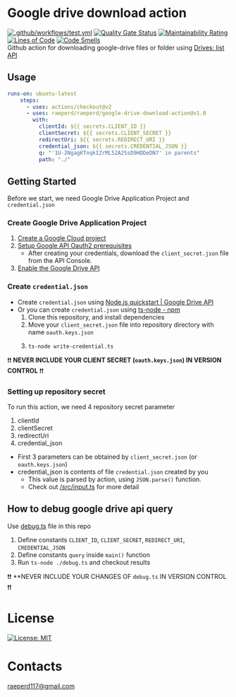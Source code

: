 # Google drive download action

[![.github/workflows/test.yml](https://github.com/raeperd/google-drive-download-action/actions/workflows/test.yml/badge.svg)](https://github.com/raeperd/google-drive-download-action/actions/workflows/test.yml)
[![Quality Gate Status](https://sonarcloud.io/api/project_badges/measure?project=raeperd_google-drive-download-action&metric=alert_status)](https://sonarcloud.io/summary/new_code?id=raeperd_google-drive-download-action)
[![Maintainability Rating](https://sonarcloud.io/api/project_badges/measure?project=raeperd_google-drive-download-action&metric=sqale_rating)](https://sonarcloud.io/summary/new_code?id=raeperd_google-drive-download-action)
[![Lines of Code](https://sonarcloud.io/api/project_badges/measure?project=raeperd_google-drive-download-action&metric=ncloc)](https://sonarcloud.io/summary/new_code?id=raeperd_google-drive-download-action)
[![Code Smells](https://sonarcloud.io/api/project_badges/measure?project=raeperd_google-drive-download-action&metric=code_smells)](https://sonarcloud.io/summary/new_code?id=raeperd_google-drive-download-action)  
Github action for downloading google-drive files or folder using [Drives: list API](https://developers.google.com/drive/api/v3/reference/drives/list)

## Usage

```yaml
runs-on: ubuntu-latest
    steps:
      - uses: actions/checkout@v2
      - uses: raeperd/raeperd/google-drive-download-action@v1.0
        with:
          clientId: ${{ secrets.CLIENT_ID }}
          clientSecret: ${{ secrets.CLIENT_SECRET }}
          redirectUri: ${{ secrets.REDIRECT_URI }}
          credential_json: ${{ secrets.CREDENTIAL_JSON }}
          q: "'1U-2NgagKTnqkIZrML52A2SsD9HDDeDN7' in parents"
          path: "./"
```



## Getting Started
Before we start, we need Google Drive Application Project and `credential.json`

### Create Google Drive Application Project
1. [Create a Google Cloud project](https://developers.google.com/workspace/guides/create-project)
2. [Setup Google API Oauth2 prerequisites](https://developers.google.com/identity/protocols/oauth2/web-server#prerequisites)
   - After creating your credentials, download the `client_secret.json` file from the API Console.
3. [Enable the Google Drive API](https://developers.google.com/drive/api/v3/enable-drive-api)

### Create `credential.json`
- Create `credential.json` using [Node.js quickstart | Google Drive API](https://developers.google.com/drive/api/v3/quickstart/nodejs)  
- Or you can create `credential.json` using [ts-node - npm](https://www.npmjs.com/package/ts-node)
  1. Clone this repository, and install dependencies
  2. Move your `client_secret.json` file into repository directory with name `oauth.keys.json`
  3. ```shell
     ts-node write-credential.ts
     ```
  
❗❗ **NEVER INCLUDE YOUR CLIENT SECRET (`oauth.keys.json`) IN VERSION CONTROL** ❗❗ 

### Setting up repository secret
To run this action, we need 4 repository secret parameter

1. clientId
2. clientSecret 
3. redirectUri 
4. credential_json

- First 3 parameters can be obtained by `client_secret.json` (or `oauth.keys.json`)
- credential_json is contents of file `credential.json` created by you
  - This value is parsed by action, using `JSON.parse()` function. 
  - Check out [/src/input.ts](./src/input.ts) for more detail

## How to debug google drive api query
Use [debug.ts](./debug.ts) file in this repo

1. Define constants `CLIENT_ID`, `CLIENT_SECRET`, `REDIRECT_URI`, `CREDENTIAL_JSON`
2. Define constants `query` inside `main()` function
3. Run `ts-node ./debug.ts` and checkout results

❗❗ **NEVER INCLUDE YOUR CHANGES OF `debug.ts` IN VERSION CONTROL ❗❗

# License 
[![License: MIT](https://img.shields.io/badge/License-MIT-yellow.svg)](https://opensource.org/licenses/MIT)

# Contacts
raeperd117@gmail.com

